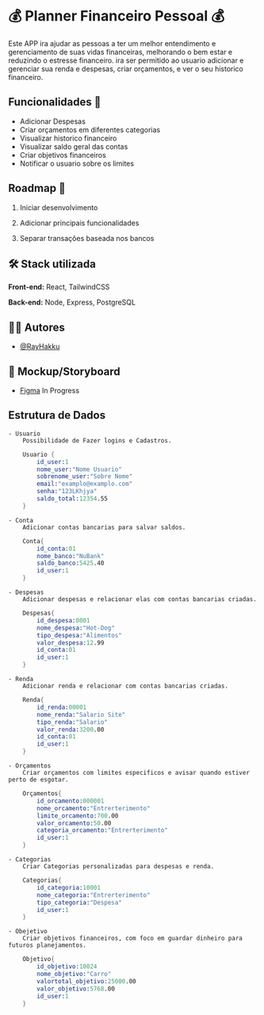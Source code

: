 # :moneybag: Planner Financeiro Pessoal :moneybag:

Este APP ira ajudar as pessoas a ter um melhor entendimento e gerenciamento de suas vidas financeiras, melhorando o bem estar e reduzindo o estresse financeiro.
ira ser permitido ao usuario adicionar e gerenciar sua renda e despesas, criar orçamentos, e ver o seu historico financeiro.

## Funcionalidades :pushpin:

- Adicionar Despesas
- Criar orçamentos em diferentes categorias
- Visualizar historico financeiro
- Visualizar saldo geral das contas
- Criar objetivos financeiros
- Notificar o usuario sobre os limites

## Roadmap :pushpin:

1. Iniciar desenvolvimento

2. Adicionar principais funcionalidades

3. Separar transações baseada nos bancos

## :hammer_and_wrench: Stack utilizada

**Front-end:** React, TailwindCSS

**Back-end:** Node, Express, PostgreSQL

## :man_technologist: Autores

- [@RayHakku](https://github.com/RayHakku)

## :receipt: Mockup/Storyboard

- [Figma](https://www.figma.com/file/afGQmgdNhhrzt15v4TWyqf/Planner-Financeiro?node-id=0%3A1&t=vc4LcWT1ifejr4em-1) In Progress

## Estrutura de Dados

    - Usuario
        Possibilidade de Fazer logins e Cadastros.

```s
    Usuario {
        id_user:1
        nome_user:"Nome Usuario"
        sobrenome_user:"Sobre Nome"
        email:"examplo@examplo.com"
        senha:"123LKhjya"
        saldo_total:12354.55
    }
```

    - Conta
        Adicionar contas bancarias para salvar saldos.

```s
    Conta{
        id_conta:01
        nome_banco:"NuBank"
        saldo_banco:5425.40
        id_user:1
    }
```

    - Despesas
        Adicionar despesas e relacionar elas com contas bancarias criadas.

```s
    Despesas{
        id_despesa:0001
        nome_despesa:"Hot-Dog"
        tipo_despesa:"Alimentos"
        valor_despesa:12.99
        id_conta:01
        id_user:1
    }
```

    - Renda
        Adicionar renda e relacionar com contas bancarias criadas.

```s
    Renda{
        id_renda:00001
        nome_renda:"Salario Site"
        tipo_renda:"Salario"
        valor_renda:3200.00
        id_conta:01
        id_user:1
    }
```

    - Orçamentos
        Criar orçamentos com limites especificos e avisar quando estiver perto de esgotar.

```s
    Orçamentos{
        id_orcamento:000001
        nome_orcamento:"Entrerterimento"
        limite_orcamento:700.00
        valor_orcamento:50.00
        categoria_orcamento:"Entrerterimento"
        id_user:1
    }
```

    - Categorias
        Criar Categorias personalizadas para despesas e renda.

```s
    Categorias{
        id_categoria:10001
        nome_categoria:"Entrerterimento"
        tipo_categoria:"Despesa"
        id_user:1
    }
```

    - Obejetivo
        Criar objetivos financeiros, com foco em guardar dinheiro para futuros planejamentos.

```s
    Objetivo{
        id_objetivo:10024
        nome_objetivo:"Carro"
        valortotal_objetivo:25000.00
        valor_objetivo:5768.00
        id_user:1
    }
```
